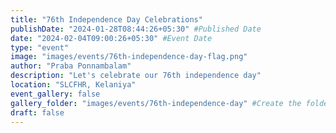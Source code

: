 ```yaml
---
title: "76th Independence Day Celebrations"
publishDate: "2024-01-28T08:44:26+05:30" #Published Date
date: "2024-02-04T09:00:26+05:30" #Event Date
type: "event"
image: "images/events/76th-independence-day-flag.png"
author: "Praba Ponnambalam"
description: "Let's celebrate our 76th independence day"
location: "SLCFHR, Kelaniya"
event_gallery: false
gallery_folder: "images/events/76th-independence-day" #Create the folder manually & upload images (Allowed extensions: JPG, JPEG & PNG)
draft: false
---
```

